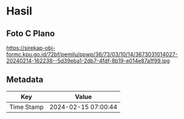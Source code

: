 # Hasil

## Foto C Plano

https://sirekap-obj-formc.kpu.go.id/72bf/pemilu/ppwp/36/73/03/10/14/3673031014027-20240214-162238--5d39eba1-2db7-4fdf-8b19-e014e87a1f99.jpg


## Metadata

| Key        | Value               |
| ---------- | ------------------- |
| Time Stamp | 2024-02-15 07:00:44 |



